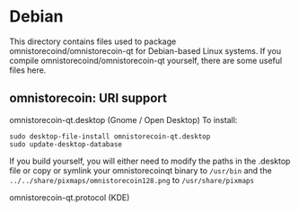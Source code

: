 
Debian
====================
This directory contains files used to package omnistorecoind/omnistorecoin-qt
for Debian-based Linux systems. If you compile omnistorecoind/omnistorecoin-qt yourself, there are some useful files here.

## omnistorecoin: URI support ##


omnistorecoin-qt.desktop  (Gnome / Open Desktop)
To install:

	sudo desktop-file-install omnistorecoin-qt.desktop
	sudo update-desktop-database

If you build yourself, you will either need to modify the paths in
the .desktop file or copy or symlink your omnistorecoinqt binary to `/usr/bin`
and the `../../share/pixmaps/omnistorecoin128.png` to `/usr/share/pixmaps`

omnistorecoin-qt.protocol (KDE)

